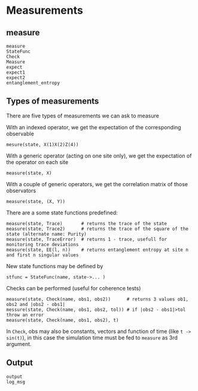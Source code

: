 # Measurements

## measure

```@docs
measure
StateFunc
Check
Measure
expect
expect1
expect2
entanglement_entropy
```

## Types of measurements

There are five types of measurements we can ask to measure

With an indexed operator, we get the expectation of the corresponding observable

    mesure(state, X(1)X(2)Z(4))

With a generic operator (acting on one site only), we get the expectation of the operator on each site

    measure(state, X)

With a couple of generic operators, we get the correlation matrix of those observators

    measure(state, (X, Y))

There are a some state functions predefined:

    measure(state, Trace)       # returns the trace of the state
    measure(state, Trace2)      # returns the trace of the square of the state (alternate name: Purity)
    measure(state, TraceError)  # returns 1 - trace, usefull for monitoring trace deviations
    measure(state, EE(l, n))    # returns entanglement entropy at site n and first n singular values

New state functions may be defined by

    stfunc = StateFunc(name, state->... )

Checks can be performed (useful for coherence tests)

    measure(state, Check(name, obs1, obs2))      # returns 3 values ob1, obs2 and |obs2 - obs1|
    messure(state, Check(name, obs1, obs2, tol)) # if |obs2 - obs1|>tol throw an error
    measure(state, Check(name, obs1, obs2), t)

In `Check`, obs may also be constants, vectors and function of time (like `t -> sin(t)`), in this case the simulation
time must be fed to `measure` as 3rd argument.

## Output

```@docs
output
log_msg
```